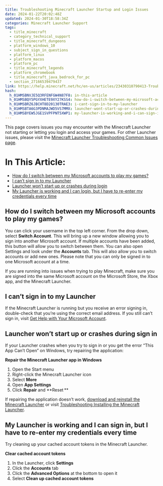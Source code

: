 ```yaml
---
title: Troubleshooting Minecraft Launcher Startup and Login Issues
date: 2024-01-22T20:02:48Z
updated: 2024-01-30T18:58:34Z
categories: Minecraft Launcher Support
tags:
  - title_minecraft
  - category_technical_support
  - title_minecraft_dungeons
  - platform_windows_10
  - subject_sign_in_questions
  - platform_linux
  - platform_macos
  - platform_pc
  - title_minecraft_legends
  - platform_chromebook
  - title_minecraft_java_bedrock_for_pc
  - section_27166539479437
link: https://help.minecraft.net/hc/en-us/articles/23430310790413-Troubleshooting-Minecraft-Launcher-Startup-and-Login-Issues
hash:
  h_01HMSBNVJE5Q3RFENFGW4N87F8: in-this-article
  h_01HMSBQY5PGYXHETE9XY27KSS4: how-do-i-switch-between-my-microsoft-accounts-to-play-my-games
  h_01HMSBRZ6JBCHT8D20130TRAE3: i-cant-sign-in-to-my-launcher
  h_01HMSBTA6G3PDNMAJWD5VS7MMX: launcher-wont-start-up-or-crashes-during-sign-in
  h_01HMSBYEW5JGE1SVPFPNT5XWP1: my-launcher-is-working-and-i-can-sign-in-but-i-have-to-re-enter-my-credentials-every-time
---
```


This page covers issues you may encounter with the Minecraft Launcher not starting or letting you login and access your games. For other Launcher issues, please visit the [Minecraft Launcher Troubleshooting Common Issues page](./Minecraft-Launcher-Support.md).

# In This Article:

- [How do I switch between my Microsoft accounts to play my games?](https://help.minecraft.net/hc/en-us/articles/undefined#h_01HMSBQY5PGYXHETE9XY27KSS4)
- [I can’t sign in to my Launcher](https://help.minecraft.net/hc/en-us/articles/undefined#h_01HMSBRZ6JBCHT8D20130TRAE3)
- [Launcher won’t start up or crashes during login](https://help.minecraft.net/hc/en-us/articles/undefined#h_01HMSBTA6G3PDNMAJWD5VS7MMX)
- [My Launcher is working and I can login, but I have to re-enter my credentials every time](https://help.minecraft.net/hc/en-us/articles/undefined#h_01HMSBYEW5JGE1SVPFPNT5XWP1)

## How do I switch between my Microsoft accounts to play my games?

You can click your username in the top left corner. From the drop down, select **Switch Account**. This will bring up a new window allowing you to sign into another Microsoft account. If multiple accounts have been added, this button will allow you to switch between them. You can also open Settings and look under the **Accounts** tab. This will also allow you to switch accounts or add new ones. Please note that you can only be signed in to one Microsoft account at a time.

If you are running into issues when trying to play Minecraft, make sure you are signed into the same Microsoft account on the Microsoft Store, the Xbox app, and the Minecraft Launcher.

## I can’t sign in to my Launcher

If the Minecraft Launcher is running but you receive an error signing in, double-check that you’re using the correct email address. If you still can’t sign in, visit [Get Help with Your Microsoft Account](https://support.microsoft.com/en-us/account-billing/get-help-with-your-microsoft-account-ace6f3b3-e2d3-aeb1-6b96-d2e9e7e52133).

## Launcher won’t start up or crashes during sign in

If your Launcher crashes when you try to sign in or you get the error “This App Can’t Open” on Windows, try repairing the application:

**Repair the Minecraft Launcher app in Windows**

1.  Open the Start menu
2.  Right-click the Minecraft Launcher icon
3.  Select **More**
4.  Open **App Settings**
5.  Click **Repair** and **Reset **

If repairing the application doesn’t work, [download and reinstall the Minecraft Launcher](https://www.minecraft.net/en-us/download) or visit [Troubleshooting Installing the Minecraft Launcher](./Troubleshooting-Installing-the-Minecraft-Launcher.md).

## My Launcher is working and I can sign in, but I have to re-enter my credentials every time

Try cleaning up your cached account tokens in the Minecraft Launcher.

**Clear cached account tokens**

1.  In the Launcher, click **Settings**
2.  Click the **Accounts** tab
3.  Click the **Advanced Options** at the bottom to open it
4.  Select **Clean up cached account tokens**
